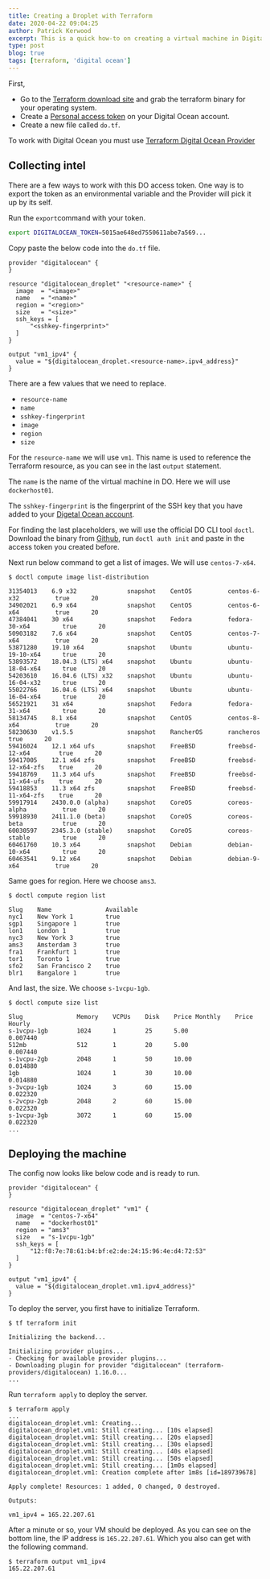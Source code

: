 ```yaml
---
title: Creating a Droplet with Terraform
date: 2020-04-22 09:04:25
author: Patrick Kerwood
excerpt: This is a quick how-to on creating a virtual machine in Digital Ocean also known as a Droplet, with Terraform
type: post
blog: true
tags: [terraform, 'digital ocean']
---
```


First,
- Go to the [Terraform download site](https://www.terraform.io/downloads.html) and grab the terraform binary for your operating system.
- Create a [Personal access token](https://cloud.digitalocean.com/account/api/tokens) on your Digital Ocean account.
- Create a new file called `do.tf`.

To work with Digital Ocean you must use [Terraform Digital Ocean Provider](https://www.terraform.io/docs/providers/do/index.html)

## Collecting intel
There are a few ways to work with this DO access token. One way is to export the token as an environmental variable and the Provider will pick it up by its self.

Run the `export`command with your token.
```bash
export DIGITALOCEAN_TOKEN=5015ae648ed7550611abe7a569...
```

Copy paste the below code into the `do.tf` file.
```
provider "digitalocean" {
}

resource "digitalocean_droplet" "<resource-name>" {
  image  = "<image>"
  name   = "<name>"
  region = "<region>"
  size   = "<size>"
  ssh_keys = [
      "<sshkey-fingerprint>"
  ]
}

output "vm1_ipv4" {
  value = "${digitalocean_droplet.<resource-name>.ipv4_address}"
}
```

There are a few values that we need to replace.
- `resource-name`
- `name`
- `sshkey-fingerprint`
- `image`
- `region`
- `size`

For the `resource-name` we will use `vm1`. This name is used to reference the Terraform resource, as you can see in the last `output` statement.

The `name` is the name of the virtual machine in DO. Here we will use `dockerhost01`.

The `sshkey-fingerprint` is the fingerprint of the SSH key that you have added to your [Digetal Ocean account](https://cloud.digitalocean.com/account/security).

For finding the last placeholders, we will use the official DO CLI tool `doctl`.
Download the binary from [Github](https://github.com/digitalocean/doctl/releases), run `doctl auth init` and paste in the access token you created before.

Next run below command to get a list of images. We will use `centos-7-x64`.
```
$ doctl compute image list-distribution

31354013    6.9 x32              snapshot    CentOS          centos-6-x32          true      20
34902021    6.9 x64              snapshot    CentOS          centos-6-x64          true      20
47384041    30 x64               snapshot    Fedora          fedora-30-x64         true      20
50903182    7.6 x64              snapshot    CentOS          centos-7-x64          true      20
53871280    19.10 x64            snapshot    Ubuntu          ubuntu-19-10-x64      true      20
53893572    18.04.3 (LTS) x64    snapshot    Ubuntu          ubuntu-18-04-x64      true      20
54203610    16.04.6 (LTS) x32    snapshot    Ubuntu          ubuntu-16-04-x32      true      20
55022766    16.04.6 (LTS) x64    snapshot    Ubuntu          ubuntu-16-04-x64      true      20
56521921    31 x64               snapshot    Fedora          fedora-31-x64         true      20
58134745    8.1 x64              snapshot    CentOS          centos-8-x64          true      20
58230630    v1.5.5               snapshot    RancherOS       rancheros             true      20
59416024    12.1 x64 ufs         snapshot    FreeBSD         freebsd-12-x64        true      20
59417005    12.1 x64 zfs         snapshot    FreeBSD         freebsd-12-x64-zfs    true      20
59418769    11.3 x64 ufs         snapshot    FreeBSD         freebsd-11-x64-ufs    true      20
59418853    11.3 x64 zfs         snapshot    FreeBSD         freebsd-11-x64-zfs    true      20
59917914    2430.0.0 (alpha)     snapshot    CoreOS          coreos-alpha          true      20
59918930    2411.1.0 (beta)      snapshot    CoreOS          coreos-beta           true      20
60030597    2345.3.0 (stable)    snapshot    CoreOS          coreos-stable         true      20
60461760    10.3 x64             snapshot    Debian          debian-10-x64         true      20
60463541    9.12 x64             snapshot    Debian          debian-9-x64          true      20
```

Same goes for region. Here we choose `ams3`.
```
$ doctl compute region list

Slug    Name               Available
nyc1    New York 1         true
sgp1    Singapore 1        true
lon1    London 1           true
nyc3    New York 3         true
ams3    Amsterdam 3        true
fra1    Frankfurt 1        true
tor1    Toronto 1          true
sfo2    San Francisco 2    true
blr1    Bangalore 1        true
```

And last, the size. We choose `s-1vcpu-1gb`.
```
$ doctl compute size list

Slug               Memory    VCPUs    Disk    Price Monthly    Price Hourly
s-1vcpu-1gb        1024      1        25      5.00             0.007440
512mb              512       1        20      5.00             0.007440
s-1vcpu-2gb        2048      1        50      10.00            0.014880
1gb                1024      1        30      10.00            0.014880
s-3vcpu-1gb        1024      3        60      15.00            0.022320
s-2vcpu-2gb        2048      2        60      15.00            0.022320
s-1vcpu-3gb        3072      1        60      15.00            0.022320
...
```

## Deploying the machine
The config now looks like below code and is ready to run.

```
provider "digitalocean" {
}

resource "digitalocean_droplet" "vm1" {
  image  = "centos-7-x64"
  name   = "dockerhost01"
  region = "ams3"
  size   = "s-1vcpu-1gb"
  ssh_keys = [
      "12:f8:7e:78:61:b4:bf:e2:de:24:15:96:4e:d4:72:53"
  ]
}

output "vm1_ipv4" {
  value = "${digitalocean_droplet.vm1.ipv4_address}"
}
```

To deploy the server, you first have to initialize Terraform.
```
$ tf terraform init

Initializing the backend...

Initializing provider plugins...
- Checking for available provider plugins...
- Downloading plugin for provider "digitalocean" (terraform-providers/digitalocean) 1.16.0...
...
```

Run `terraform apply` to deploy the server.
```
$ terraform apply
...
digitalocean_droplet.vm1: Creating...
digitalocean_droplet.vm1: Still creating... [10s elapsed]
digitalocean_droplet.vm1: Still creating... [20s elapsed]
digitalocean_droplet.vm1: Still creating... [30s elapsed]
digitalocean_droplet.vm1: Still creating... [40s elapsed]
digitalocean_droplet.vm1: Still creating... [50s elapsed]
digitalocean_droplet.vm1: Still creating... [1m0s elapsed]
digitalocean_droplet.vm1: Creation complete after 1m8s [id=189739678]

Apply complete! Resources: 1 added, 0 changed, 0 destroyed.

Outputs:

vm1_ipv4 = 165.22.207.61
```

After a minute or so, your VM should be deployed. As you can see on the bottom line, the IP address is `165.22.207.61`. Which you also can get with the following command.
```
$ terraform output vm1_ipv4
165.22.207.61
```

